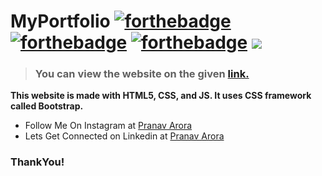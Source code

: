 # MyPortfolio  [![forthebadge](https://forthebadge.com/images/badges/uses-html.svg)](https://forthebadge.com)  [![forthebadge](https://forthebadge.com/images/badges/uses-css.svg)](https://forthebadge.com) [![forthebadge](https://forthebadge.com/images/badges/uses-js.svg)](https://forthebadge.com) <img src="https://img.shields.io/badge/Bootstrap-563D7C?style=for-the-badge&logo=bootstrap&logoColor=white"/>

> ### You can view the website on the given [link.](https://pranavarora1895.github.io/)

**This website is made with HTML5, CSS, and JS. It uses CSS framework called Bootstrap.**

* Follow Me On Instagram at [Pranav Arora](https://www.instagram.com/arorapranav187)
* Lets Get Connected on Linkedin at [Pranav Arora](https://www.linkedin.com/in/pranav-arora-354b71bb/)


### ThankYou!
